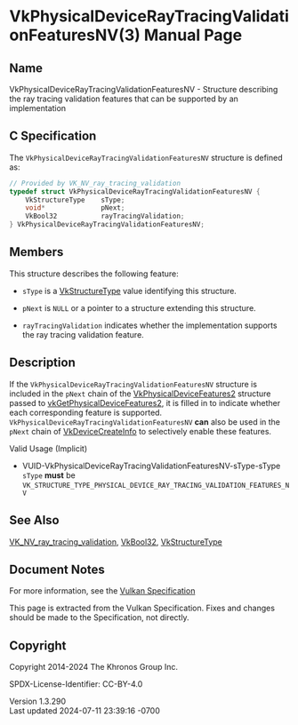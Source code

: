 # VkPhysicalDeviceRayTracingValidationFeaturesNV(3) Manual Page

## Name

VkPhysicalDeviceRayTracingValidationFeaturesNV - Structure describing
the ray tracing validation features that can be supported by an
implementation



## <a href="#_c_specification" class="anchor"></a>C Specification

The `VkPhysicalDeviceRayTracingValidationFeaturesNV` structure is
defined as:

``` c
// Provided by VK_NV_ray_tracing_validation
typedef struct VkPhysicalDeviceRayTracingValidationFeaturesNV {
    VkStructureType    sType;
    void*              pNext;
    VkBool32           rayTracingValidation;
} VkPhysicalDeviceRayTracingValidationFeaturesNV;
```

## <a href="#_members" class="anchor"></a>Members

This structure describes the following feature:

- `sType` is a [VkStructureType](https://registry.khronos.org/vulkan/specs/1.3-extensions/man/html/VkStructureType.html) value identifying
  this structure.

- `pNext` is `NULL` or a pointer to a structure extending this
  structure.

- <span id="features-rayTracingValidation"></span>
  `rayTracingValidation` indicates whether the implementation supports
  the ray tracing validation feature.

## <a href="#_description" class="anchor"></a>Description

If the `VkPhysicalDeviceRayTracingValidationFeaturesNV` structure is
included in the `pNext` chain of the
[VkPhysicalDeviceFeatures2](https://registry.khronos.org/vulkan/specs/1.3-extensions/man/html/VkPhysicalDeviceFeatures2.html) structure
passed to
[vkGetPhysicalDeviceFeatures2](https://registry.khronos.org/vulkan/specs/1.3-extensions/man/html/vkGetPhysicalDeviceFeatures2.html), it is
filled in to indicate whether each corresponding feature is supported.
`VkPhysicalDeviceRayTracingValidationFeaturesNV` **can** also be used in
the `pNext` chain of [VkDeviceCreateInfo](https://registry.khronos.org/vulkan/specs/1.3-extensions/man/html/VkDeviceCreateInfo.html) to
selectively enable these features.

Valid Usage (Implicit)

- <a
  href="#VUID-VkPhysicalDeviceRayTracingValidationFeaturesNV-sType-sType"
  id="VUID-VkPhysicalDeviceRayTracingValidationFeaturesNV-sType-sType"></a>
  VUID-VkPhysicalDeviceRayTracingValidationFeaturesNV-sType-sType  
  `sType` **must** be
  `VK_STRUCTURE_TYPE_PHYSICAL_DEVICE_RAY_TRACING_VALIDATION_FEATURES_NV`

## <a href="#_see_also" class="anchor"></a>See Also

[VK_NV_ray_tracing_validation](https://registry.khronos.org/vulkan/specs/1.3-extensions/man/html/VK_NV_ray_tracing_validation.html),
[VkBool32](https://registry.khronos.org/vulkan/specs/1.3-extensions/man/html/VkBool32.html), [VkStructureType](https://registry.khronos.org/vulkan/specs/1.3-extensions/man/html/VkStructureType.html)

## <a href="#_document_notes" class="anchor"></a>Document Notes

For more information, see the <a
href="https://registry.khronos.org/vulkan/specs/1.3-extensions/html/vkspec.html#VkPhysicalDeviceRayTracingValidationFeaturesNV"
target="_blank" rel="noopener">Vulkan Specification</a>

This page is extracted from the Vulkan Specification. Fixes and changes
should be made to the Specification, not directly.

## <a href="#_copyright" class="anchor"></a>Copyright

Copyright 2014-2024 The Khronos Group Inc.

SPDX-License-Identifier: CC-BY-4.0

Version 1.3.290  
Last updated 2024-07-11 23:39:16 -0700
